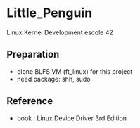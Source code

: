 # Little_Penguin
Linux Kernel Development escole 42

## Preparation
- clone BLFS VM (ft_linux) for this project
- need package: shh, sudo

## Reference
- book : Linux Device Driver 3rd Edition